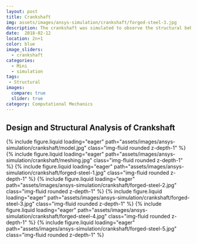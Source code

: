 ```yaml
---
layout: post
title: Crankshaft
img: assets/images/ansys-simulation/crankshaft/forged-steel-3.jpg
description: The crankshaft was simulated to observe the structural behavior under external loading.
date:  2018-02-12
location: 2n+1
color: blue
image_sliders:
  - crankshaft
categories:
  - Mini
  - simulation
tags:
 - Structural
images:
  compare: true
  slider: true
category: Computational Mechanics
---
```


## Design and Structural Analysis of Crankshaft

<swiper-container keyboard="true" navigation="true" pagination="true" pagination-clickable="true" pagination-dynamic-bullets="true" rewind="true">
    <swiper-slide>{% include figure.liquid loading="eager" path="assets/images/ansys-simulation/crankshaft/model.jpg" class="img-fluid rounded z-depth-1" %}</swiper-slide>
    <swiper-slide>{% include figure.liquid loading="eager" path="assets/images/ansys-simulation/crankshaft/meshing.jpg" class="img-fluid rounded z-depth-1" %}</swiper-slide>
    <swiper-slide>{% include figure.liquid loading="eager" path="assets/images/ansys-simulation/crankshaft/forged-steel-1.jpg" class="img-fluid rounded z-depth-1" %}</swiper-slide>
    <swiper-slide>{% include figure.liquid loading="eager" path="assets/images/ansys-simulation/crankshaft/forged-steel-2.jpg" class="img-fluid rounded z-depth-1" %}</swiper-slide>
    <swiper-slide>{% include figure.liquid loading="eager" path="assets/images/ansys-simulation/crankshaft/forged-steel-3.jpg" class="img-fluid rounded z-depth-1" %}</swiper-slide>
    <swiper-slide>{% include figure.liquid loading="eager" path="assets/images/ansys-simulation/crankshaft/forged-steel-4.jpg" class="img-fluid rounded z-depth-1" %}</swiper-slide>
    <swiper-slide>{% include figure.liquid loading="eager" path="assets/images/ansys-simulation/crankshaft/forged-steel-5.jpg" class="img-fluid rounded z-depth-1" %}</swiper-slide>
</swiper-container>